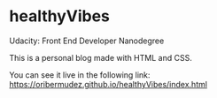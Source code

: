 # healthyVibes
Udacity: Front End Developer Nanodegree

This is a personal blog made with HTML and CSS.

You can see it live in the following link: https://oribermudez.github.io/healthyVibes/index.html


